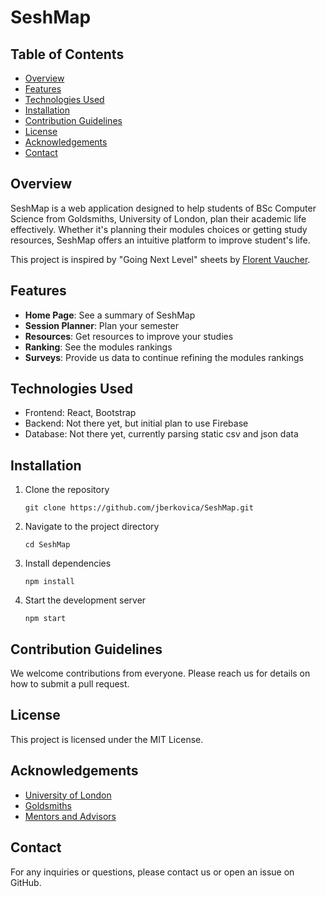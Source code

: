 # SeshMap

## Table of Contents

- [Overview](#overview)
- [Features](#features)
- [Technologies Used](#technologies-used)
- [Installation](#installation)
- [Contribution Guidelines](#contribution-guidelines)
- [License](#license)
- [Acknowledgements](#acknowledgements)
- [Contact](#contact)

## Overview

SeshMap is a web application designed to help students of BSc Computer Science from Goldsmiths, University of London, plan their academic life effectively. Whether it's planning their modules choices or getting study resources, SeshMap offers an intuitive platform to improve student's life.

This project is inspired by "Going Next Level" sheets by [Florent Vaucher](https://github.com/Artachtron).

## Features

- **Home Page**: See a summary of SeshMap 
- **Session Planner**: Plan your semester
- **Resources**: Get resources to improve your studies
- **Ranking**: See the modules rankings
- **Surveys**: Provide us data to continue refining the modules rankings

## Technologies Used

- Frontend: React, Bootstrap
- Backend: Not there yet, but initial plan to use Firebase
- Database: Not there yet, currently parsing static csv and json data

## Installation

1. Clone the repository
    ```
    git clone https://github.com/jberkovica/SeshMap.git
    ```

2. Navigate to the project directory
    ```
    cd SeshMap
    ```

3. Install dependencies
    ```
    npm install
    ```
  
4. Start the development server
    ```
    npm start
    ```

## Contribution Guidelines

We welcome contributions from everyone. Please reach us for details on how to submit a pull request.

## License

This project is licensed under the MIT License.

## Acknowledgements

- [University of London](https://www.london.ac.uk/)
- [Goldsmiths](https://www.gold.ac.uk/)
- [Mentors and Advisors](#)

## Contact

For any inquiries or questions, please contact us or open an issue on GitHub.
